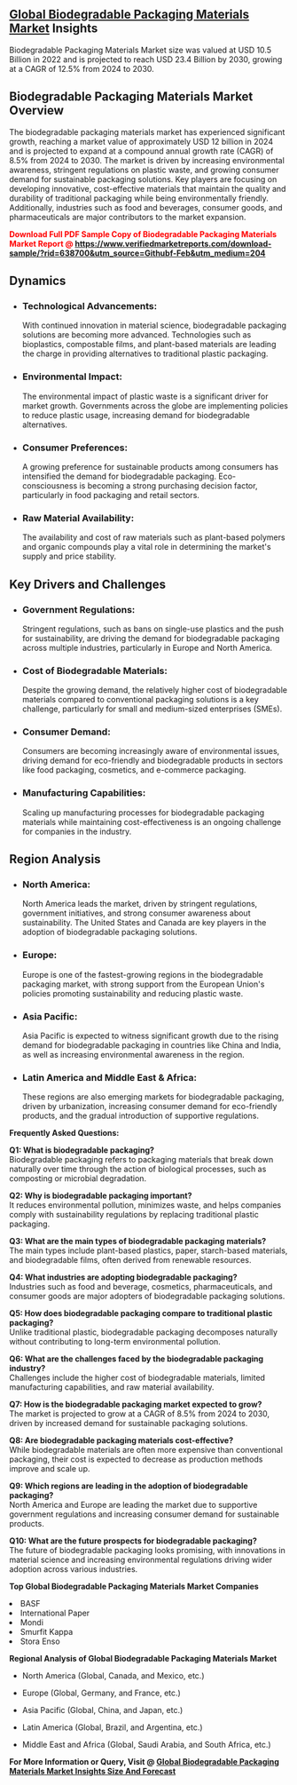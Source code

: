 <h2><a href="https://www.verifiedmarketreports.com/download-sample/?rid=638700&amp;utm_source=Githubf&amp;utm_medium=204" target="_blank">Global Biodegradable Packaging Materials Market</a> Insights</h2><p>Biodegradable Packaging Materials Market size was valued at USD 10.5 Billion in 2022 and is projected to reach USD 23.4 Billion by 2030, growing at a CAGR of 12.5% from 2024 to 2030.</p><p> <h2>Biodegradable Packaging Materials Market Overview</h2> <p>The biodegradable packaging materials market has experienced significant growth, reaching a market value of approximately USD 12 billion in 2024 and is projected to expand at a compound annual growth rate (CAGR) of 8.5% from 2024 to 2030. The market is driven by increasing environmental awareness, stringent regulations on plastic waste, and growing consumer demand for sustainable packaging solutions. Key players are focusing on developing innovative, cost-effective materials that maintain the quality and durability of traditional packaging while being environmentally friendly. Additionally, industries such as food and beverages, consumer goods, and pharmaceuticals are major contributors to the market expansion.</p> <p><b><p><span class=""><span style="color: #ff0000;"><strong>Download Full PDF Sample Copy of Biodegradable Packaging Materials Market Report</strong> @ </span><a href="https://www.verifiedmarketreports.com/download-sample/?rid=638700&amp;utm_source=Githubf-Feb&amp;utm_medium=204" target="_blank">https://www.verifiedmarketreports.com/download-sample/?rid=638700&amp;utm_source=Githubf-Feb&amp;utm_medium=204</a></span></p></b></p> <h2>Dynamics</h2> <ul> <li><h3>Technological Advancements:</h3> With continued innovation in material science, biodegradable packaging solutions are becoming more advanced. Technologies such as bioplastics, compostable films, and plant-based materials are leading the charge in providing alternatives to traditional plastic packaging.</li> <li><h3>Environmental Impact:</h3> The environmental impact of plastic waste is a significant driver for market growth. Governments across the globe are implementing policies to reduce plastic usage, increasing demand for biodegradable alternatives.</li> <li><h3>Consumer Preferences:</h3> A growing preference for sustainable products among consumers has intensified the demand for biodegradable packaging. Eco-consciousness is becoming a strong purchasing decision factor, particularly in food packaging and retail sectors.</li> <li><h3>Raw Material Availability:</h3> The availability and cost of raw materials such as plant-based polymers and organic compounds play a vital role in determining the market's supply and price stability.</li> </ul> <h2>Key Drivers and Challenges</h2> <ul> <li><h3>Government Regulations:</h3> Stringent regulations, such as bans on single-use plastics and the push for sustainability, are driving the demand for biodegradable packaging across multiple industries, particularly in Europe and North America.</li> <li><h3>Cost of Biodegradable Materials:</h3> Despite the growing demand, the relatively higher cost of biodegradable materials compared to conventional packaging solutions is a key challenge, particularly for small and medium-sized enterprises (SMEs).</li> <li><h3>Consumer Demand:</h3> Consumers are becoming increasingly aware of environmental issues, driving demand for eco-friendly and biodegradable products in sectors like food packaging, cosmetics, and e-commerce packaging.</li> <li><h3>Manufacturing Capabilities:</h3> Scaling up manufacturing processes for biodegradable packaging materials while maintaining cost-effectiveness is an ongoing challenge for companies in the industry.</li> </ul> <h2>Region Analysis</h2> <ul> <li><h3>North America:</h3> North America leads the market, driven by stringent regulations, government initiatives, and strong consumer awareness about sustainability. The United States and Canada are key players in the adoption of biodegradable packaging solutions.</li> <li><h3>Europe:</h3> Europe is one of the fastest-growing regions in the biodegradable packaging market, with strong support from the European Union's policies promoting sustainability and reducing plastic waste.</li> <li><h3>Asia Pacific:</h3> Asia Pacific is expected to witness significant growth due to the rising demand for biodegradable packaging in countries like China and India, as well as increasing environmental awareness in the region.</li> <li><h3>Latin America and Middle East & Africa:</h3> These regions are also emerging markets for biodegradable packaging, driven by urbanization, increasing consumer demand for eco-friendly products, and the gradual introduction of supportive regulations.</li> </ul> <p><b>Frequently Asked Questions:</b></p> <p><b>Q1: What is biodegradable packaging?</b><br> Biodegradable packaging refers to packaging materials that break down naturally over time through the action of biological processes, such as composting or microbial degradation.</p> <p><b>Q2: Why is biodegradable packaging important?</b><br> It reduces environmental pollution, minimizes waste, and helps companies comply with sustainability regulations by replacing traditional plastic packaging.</p> <p><b>Q3: What are the main types of biodegradable packaging materials?</b><br> The main types include plant-based plastics, paper, starch-based materials, and biodegradable films, often derived from renewable resources.</p> <p><b>Q4: What industries are adopting biodegradable packaging?</b><br> Industries such as food and beverage, cosmetics, pharmaceuticals, and consumer goods are major adopters of biodegradable packaging solutions.</p> <p><b>Q5: How does biodegradable packaging compare to traditional plastic packaging?</b><br> Unlike traditional plastic, biodegradable packaging decomposes naturally without contributing to long-term environmental pollution.</p> <p><b>Q6: What are the challenges faced by the biodegradable packaging industry?</b><br> Challenges include the higher cost of biodegradable materials, limited manufacturing capabilities, and raw material availability.</p> <p><b>Q7: How is the biodegradable packaging market expected to grow?</b><br> The market is projected to grow at a CAGR of 8.5% from 2024 to 2030, driven by increased demand for sustainable packaging solutions.</p> <p><b>Q8: Are biodegradable packaging materials cost-effective?</b><br> While biodegradable materials are often more expensive than conventional packaging, their cost is expected to decrease as production methods improve and scale up.</p> <p><b>Q9: Which regions are leading in the adoption of biodegradable packaging?</b><br> North America and Europe are leading the market due to supportive government regulations and increasing consumer demand for sustainable products.</p> <p><b>Q10: What are the future prospects for biodegradable packaging?</b><br> The future of biodegradable packaging looks promising, with innovations in material science and increasing environmental regulations driving wider adoption across various industries.</p> </p><p><strong>Top Global Biodegradable Packaging Materials Market Companies</strong></p><div data-test-id=""><p><li>BASF</li><li> International Paper</li><li> Mondi</li><li> Smurfit Kappa</li><li> Stora Enso</li></p><div><strong>Regional Analysis of&nbsp;Global Biodegradable Packaging Materials Market</strong></div><ul><li dir="ltr"><p dir="ltr">North America&nbsp;(Global, Canada, and Mexico, etc.)</p></li><li dir="ltr"><p dir="ltr">Europe (Global, Germany, and France, etc.)</p></li><li dir="ltr"><p dir="ltr">Asia Pacific&nbsp;(Global, China, and Japan, etc.)</p></li><li dir="ltr"><p dir="ltr">Latin America&nbsp;(Global, Brazil, and Argentina, etc.)</p></li><li dir="ltr">Middle East and Africa&nbsp;(Global, Saudi Arabia, and South Africa, etc.)</li></ul><p><strong>For More Information or Query, Visit @&nbsp;</strong><strong><a href="https://www.verifiedmarketreports.com/product/biodegradable-packaging-materials-market/?utm_source=Githubf&amp;utm_medium=204" target="_blank">Global Biodegradable Packaging Materials Market Insights Size And Forecast</a></strong></p></div>
